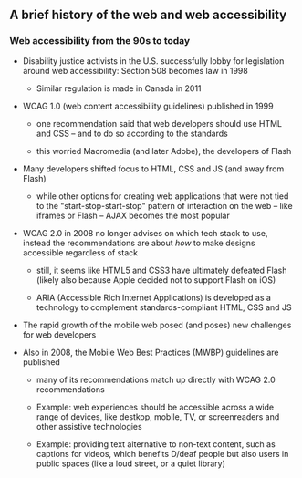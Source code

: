 ## A brief history of the web and web accessibility

### Web accessibility from the 90s to today

- Disability justice activists in the U.S. successfully
  lobby for legislation around web accessibility: Section
  508 becomes law in 1998

  - Similar regulation is made in Canada in 2011

- WCAG 1.0 (web content accessibility guidelines)
  published in 1999

  - one recommendation said that web developers should use
    HTML and CSS – and to do so according to the standards

  - this worried Macromedia (and later Adobe), the
    developers of Flash

- Many developers shifted focus to HTML, CSS and JS (and
  away from Flash)

  - while other options for creating web applications that
    were not tied to the "start-stop-start-stop" pattern
    of interaction on the web – like iframes or Flash –
    AJAX becomes the most popular

- WCAG 2.0 in 2008 no longer advises on which tech stack
  to use, instead the recommendations are about _how_ to
  make designs accessible regardless of stack

  - still, it seems like HTML5 and CSS3 have ultimately
    defeated Flash (likely also because Apple decided not
    to support Flash on iOS)

  - ARIA (Accessible Rich Internet Applications) is
    developed as a technology to complement
    standards-compliant HTML, CSS and JS

- The rapid growth of the mobile web posed (and poses) new
  challenges for web developers

- Also in 2008, the Mobile Web Best Practices (MWBP)
  guidelines are published

  - many of its recommendations match up directly with
    WCAG 2.0 recommendations

  - Example: web experiences should be accessible across a
    wide range of devices, like destkop, mobile, TV, or
    screenreaders and other assistive technologies

  - Example: providing text alternative to non-text
    content, such as captions for videos, which benefits
    D/deaf people but also users in public spaces (like a
    loud street, or a quiet library)


